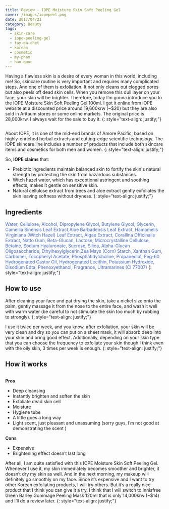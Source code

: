 ```yaml
---
title: Review - IOPE Moisture Skin Soft Peeling Gel
cover: /images/iopepeel.png
date: 2017/04/21
category: Beauty
tags:
  - skin-care
  - iope-peeling-gel
  - tay-da-chet
  - korean
  - cosmetic
  - my-pham
  - han-quoc
---
```


Having a flawless skin is a desire of every woman in this world, including me! So, skincare routine is very important and requires many complicated steps. And one of them is exfoliation. It not only cleans out clogged pores but also peels off dead skin cells. When you remove this dull layer on your face, your skin will be brighter. Therefore, today I’m gonna introduce you to the IOPE Moisture Skin Soft Peeling Gel 100ml. I got it online from IOPE website at a discounted price around 19,600krw (~$20) but they are also sold in Aritaum stores or some online markets. The original price is 28,000krw. I always wait for the sale to buy it.
{: style="text-align: justify;"}

<figure style="width: 200px" class="align-center">
  <img src="{{ site.url }}{{ site.baseurl }}/assets/images/iopepeeling-1.png" alt="">
  <figcaption></figcaption>
</figure>

About IOPE, it is one of the mid-end brands of Amore Pacific, based on highly-enriched herbal extracts and cutting-edge scientific technology. The IOPE skincare line includes a number of products that include both skincare items and cosmetics for both men and women.
{: style="text-align: justify;"}

So, **IOPE claims** that:

  * Prebiotic ingredients maintain balanced skin to fortify the skin's natural strength by protecting the skin from hazardous substances.
  * Witch hazel water, which has exceptional astringent and soothing effects, makes it gentle on sensitive skin.
  * Natural cellulose extract from trees and aloe extract gently exfoliates the skin leaving softness without dryness.
{: style="text-align: justify;"}

## Ingredients

<span style="color:royalblue"> Water, Cellulose, Alcohol, Dipropylene Glycol, Butylene Glycol, Glycerin, Camellia Sinensis Leaf Extract,Aloe Barbadensis Leaf Extract, Hamamelis Virginiana (Witch Hazel) Leaf Extract, Algae Extract, Corallina Officinalis Extract, Natto Gum, Beta-Glucan, Lactose, Microcrystalline Cellulose, Betaine, Sodium Hyaluronate, Sucrose, Silica, Alpha-Glucan Oligosaccharide, Ethylhexylglycerin,Zea Mays (Corn) Starch, Xanthan Gum, Carbomer, Tocopheryl Acetate, Phosphatidylcholine, Propanediol, Peg-60 Hydrogenated Castor Oil, Hydrogenated Lecithin, Potassium Hydroxide, Disodium Edta, Phenoxyethanol, Fragrance, Ultramarines (Ci 77007) </span>
{: style="text-align: justify;"}

## How to use

After cleaning your face and pat drying the skin, take a nickel size onto the palm, gently massage it from the nose to the entire face, and wash it well with warm water (be careful to not stimulate the skin too much by rubbing to strongly).
{: style="text-align: justify;"}

I use it twice per week, and you know, after exfoliation, your skin will be very clean and dry so you can put on a sheet mask, it will absorb deep into your skin and bring good effect. Additionally, depending on your skin type that you can choose the frequency to exfoliate your skin though I think even with the oily skin, 3 times per week is enough.
{: style="text-align: justify;"}

## How it works

<figure style="width: 700px" class="align-center">
  <img src="{{ site.url }}{{ site.baseurl }}/assets/images/iopepeeling-2.png" alt="">
  <figcaption></figcaption>
</figure>

**Pros**
  * Deep cleansing
  * Instantly brighten and soften the skin
  * Exfoliate dead skin cell
  * Moisture
  * Hygiene tube
  * A little goes a long way
  * Light scent, just pleasant and unassuming (sorry guys, I’m not good at demonstrating the scent )

**Cons**
  * Expensive
  * Brightening effect doesn’t last long

After all, I am quite satisfied with this IOPE Moisture Skin Soft Peeling Gel. Whenever I use it, my skin immediately becomes smoother and brighter, it doesn’t dry my skin as well. And in the next morning, my makeup will definitely go smoothly on my face. Since it’s expensive and I want to try other Korean exfoliating products, I will try others. But it’s a really nice product that I think you can give it a try. I think that I will switch to Innisfree Green Barley Gommage Peeling Mask 120ml that is only 14,000krw (~$14) and I’ll do a review later.
{: style="text-align: justify;"}